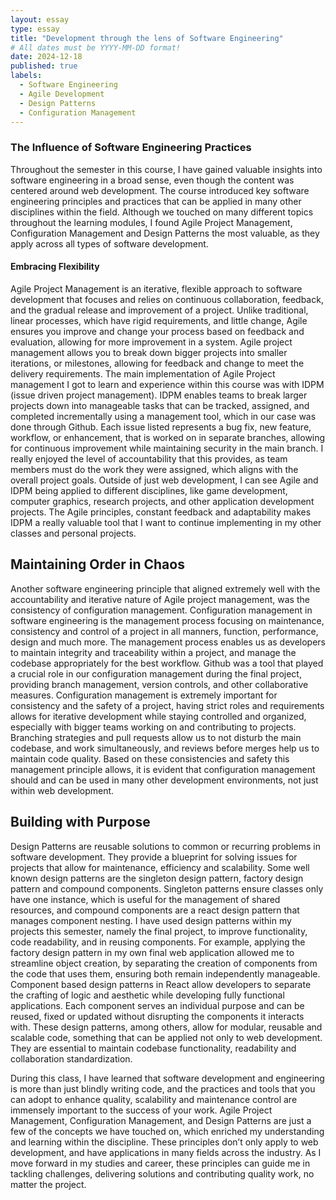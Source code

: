 ```yaml
---
layout: essay
type: essay
title: "Development through the lens of Software Engineering"
# All dates must be YYYY-MM-DD format!
date: 2024-12-18
published: true
labels:
  - Software Engineering
  - Agile Development
  - Design Patterns
  - Configuration Management
---
```


### The Influence of Software Engineering Practices

Throughout the semester in this course, I have gained valuable insights into software engineering in a broad sense, even though the content was centered around web development. The course introduced key software engineering principles and practices that can be applied in many other disciplines within the field. Although we touched on many different topics throughout the learning modules, I found Agile Project Management, Configuration Management and Design Patterns the most valuable, as they apply across all types of software development. 

#### Embracing Flexibility

Agile Project Management is an iterative, flexible approach to software development that focuses and relies on continuous collaboration, feedback, and the gradual release and improvement of a project. Unlike traditional, linear processes, which have rigid requirements, and little change, Agile ensures you improve and change your process based on feedback and evaluation, allowing for more improvement in a system. Agile project management allows you to break down bigger projects into smaller iterations, or milestones, allowing for feedback and change to meet the delivery requirements. 
The main implementation of Agile Project management I got to learn and experience within this course was with IDPM (issue driven project management). IDPM enables teams to break larger projects down into manageable tasks that can be tracked, assigned, and completed incrementally using a management tool, which in our case was done through Github. Each issue listed represents a bug fix, new feature, workflow, or enhancement, that is worked on in separate branches, allowing for continuous improvement while maintaining security in the main branch. I really enjoyed the level of accountability that this provides, as team members must do the work they were assigned, which aligns with the overall project goals. 
Outside of just web development, I can see Agile and IDPM being applied to different disciplines, like game development, computer graphics, research projects, and other application development projects. The Agile principles, constant feedback and adaptability makes IDPM a really valuable tool that I want to continue implementing in my other classes and personal projects.

## Maintaining Order in Chaos

Another software engineering principle that aligned extremely well with the accountability and iterative nature of Agile project management, was the consistency of configuration management. Configuration management in software engineering is the management process focusing on maintenance, consistency and control of a project in all manners, function, performance, design and much more. The management process enables us as developers to maintain integrity and traceability within a project, and manage the codebase appropriately for the best workflow. Github was a tool that played a crucial role in our configuration management during the final project, providing branch management, version controls, and other collaborative measures. 
Configuration management is extremely important for consistency and the safety of a project, having strict roles and requirements allows for iterative development while staying controlled and organized, especially with bigger teams working on and contributing to projects. Branching strategies and pull requests allow us to not disturb the main codebase, and work simultaneously, and reviews before merges help us to maintain code quality. 
Based on these consistencies and safety this management principle allows, it is evident that configuration management should and can be used in many other development environments, not just within web development.

## Building with Purpose

Design Patterns are reusable solutions to common or recurring problems in software development. They provide a blueprint for solving issues for projects that allow for maintenance, efficiency and scalability. Some well known design patterns are the singleton design pattern, factory design pattern and compound components. Singleton patterns ensure classes only have one instance, which is useful for the management of shared resources, and compound components are a react design pattern that manages component nesting. 
I have used design patterns within my projects this semester, namely the final project, to improve functionality, code readability, and in reusing components. For example, applying the factory design pattern in my own final web application allowed me to streamline object creation, by separating the creation of components from the code that uses them, ensuring both remain independently manageable.
Component based design patterns in React allow developers to separate the crafting of logic and aesthetic while developing fully functional applications. Each component serves an individual purpose and can be reused, fixed or updated without disrupting the components it interacts with. 
These design patterns, among others, allow for modular, reusable and scalable code, something that can be applied not only to web development. They are essential to maintain codebase functionality, readability and collaboration standardization.


During this class, I have learned that software development and engineering is more than just blindly writing code, and the practices and tools that you can adopt to enhance quality, scalability and maintenance control are immensely important to the success of your work. Agile Project Management, Configuration Management, and Design Patterns are just a few of the concepts we have touched on, which enriched my understanding and learning within the discipline. These principles don’t only apply to web development, and have applications in many fields across the industry. As I move forward in my studies and career, these principles can guide me in tackling challenges, delivering solutions and contributing quality work, no matter the project.
